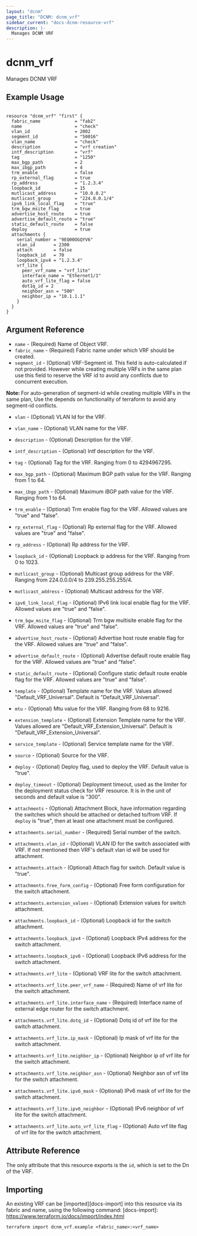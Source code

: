 ```yaml
---
layout: "dcnm"
page_title: "DCNM: dcnm_vrf"
sidebar_current: "docs-dcnm-resource-vrf"
description: |-
  Manages DCNM VRF
---
```


# dcnm_vrf

Manages DCNM VRF

## Example Usage

```hcl

resource "dcnm_vrf" "first" {
  fabric_name             = "fab2"
  name                    = "check"
  vlan_id                 = 2002
  segment_id              = "50016"
  vlan_name               = "check"
  description             = "vrf creation"
  intf_description        = "vrf"
  tag                     = "1250"
  max_bgp_path            = 2
  max_ibgp_path           = 4
  trm_enable              = false
  rp_external_flag        = true
  rp_address              = "1.2.3.4"
  loopback_id             = 15
  mutlicast_address       = "10.0.0.2"
  mutlicast_group         = "224.0.0.1/4"
  ipv6_link_local_flag    = "true"
  trm_bgw_msite_flag      = true
  advertise_host_route    = true
  advertise_default_route = "true"
  static_default_route    = false
  deploy                  = true
  attachments {
    serial_number = "9EQ00OGQYV6"
    vlan_id       = 2300
    attach        = false
    loopback_id   = 70
    loopback_ipv4 = "1.2.3.4"
    vrf_lite {
      peer_vrf_name = "vrf_lite"
      interface_name = "Ethernet1/1"
      auto_vrf_lite_flag = false
      dot1q_id = 2
      neighbor_asn = "500"
      neighbor_ip = "10.1.1.1"
    }
  }
}

```

## Argument Reference

- `name` - (Required) Name of Object VRF.
- `fabric_name` - (Required) Fabric name under which VRF should be created.
- `segment_id` - (Optional) VRF-Segment id. This field is auto-calculated if not provided. However while creating multiple VRFs in the same plan use this field to reserve the VRF id to avoid any conflicts due to concurrent execution.

<strong>Note: </strong> For auto-generation of segment-id while creating multiple VRFs in the same plan, Use the depends on functionality of terraform to avoid any segment-id conflicts.

- `vlan` - (Optional) VLAN Id for the VRF.
- `vlan_name` - (Optional) VLAN name for the VRF.
- `description` - (Optional) Description for the VRF.
- `intf_description` - (Optional) Intf description for the VRF.
- `tag` - (Optional) Tag for the VRF. Ranging from 0 to 4294967295.
- `max_bgp_path` - (Optional) Maximum BGP path value for the VRF. Ranging from 1 to 64.
- `max_ibgp_path` - (Optional) Maximum iBGP path value for the VRF. Ranging from 1 to 64.
- `trm_enable` - (Optional) Trm enable flag for the VRF. Allowed values are "true" and "false".
- `rp_external_flag` - (Optional) Rp external flag for the VRF. Allowed values are "true" and "false".
- `rp_address` - (Optional) Rp address for the VRF.
- `loopback_id` - (Optional) Loopback ip address for the VRF. Ranging from 0 to 1023.
- `mutlicast_group` - (Optional) Multicast group address for the VRF. Ranging from 224.0.0.0/4 to 239.255.255.255/4.
- `mutlicast_address` - (Optional) Multicast address for the VRF.
- `ipv6_link_local_flag` - (Optional) IPv6 link local enable flag for the VRF. Allowed values are "true" and "false".
- `trm_bgw_msite_flag` - (Optional) Trm bgw multisite enable flag for the VRF. Allowed values are "true" and "false".
- `advertise_host_route` - (Optional) Advertise host route enable flag for the VRF. Allowed values are "true" and "false".
- `advertise_default_route` - (Optional) Advertise default route enable flag for the VRF. Allowed values are "true" and "false".
- `static_default_route` - (Optional) Configure static default route enable flag for the VRF. Allowed values are "true" and "false".
- `template` - (Optional) Template name for the VRF. Values allowed "Default_VRF_Universal". Default is "Default_VRF_Universal".
- `mtu` - (Optional) Mtu value for the VRF. Ranging from 68 to 9216.
- `extension_template` - (Optional) Extension Template name for the VRF. Values allowed are "Default_VRF_Extension_Universal". Default is "Default_VRF_Extension_Universal".
- `service_template` - (Optional) Service template name for the VRF.
- `source` - (Optional) Source for the VRF.

- `deploy` - (Optional) Deploy flag, used to deploy the VRF. Default value is "true".
- `deploy_timeout` - (Optional) Deployment timeout, used as the limiter for the deployment status check for VRF resource. It is in the unit of seconds and default value is "300".

- `attachments` - (Optional) Attachment Block, have information regarding the switches which should be attached or detached to/from VRF. If `deploy` is "true", then at least one attachment must be configured.
- `attachments.serial_number` - (Required) Serial number of the switch.
- `attachments.vlan_id` - (Optional) VLAN ID for the switch associated with VRF. If not mentioned then VRF's default vlan id will be used for attachment.
- `attachments.attach` - (Optional) Attach flag for switch. Default value is "true".
- `attachments.free_form_config` - (Optional) Free form configuration for the switch attachment.
- `attachments.extension_values` - (Optional) Extension values for switch attachment.
- `attachments.loopback_id` - (Optional) Loopback id for the switch attachment.
- `attachments.loopback_ipv4` - (Optional) Loopback IPv4 address for the switch attachment.
- `attachments.loopback_ipv6` - (Optional) Loopback IPv6 address for the switch attachment.
- `attachments.vrf_lite` - (Optional) VRF lite for the switch attachment.
- `attachments.vrf_lite.peer_vrf_name` - (Required) Name of vrf lite for the switch attachment.
- `attachments.vrf_lite.interface_name` - (Required) Interface name of external edge router for the switch attachment.
- `attachments.vrf_lite.dotq_id` - (Optional) Dotq id of vrf lite for the switch attachment.
- `attachments.vrf_lite.ip_mask` - (Optional) Ip mask of vrf lite for the switch attachment.
- `attachments.vrf_lite.neighbor_ip` - (Optional) Neighbor ip of vrf lite for the switch attachment.
- `attachments.vrf_lite.neighbor_asn` - (Optional) Neighbor asn of vrf lite for the switch attachment.
- `attachments.vrf_lite.ipv6_mask` - (Optional) IPv6 mask of vrf lite for the switch attachment.
- `attachments.vrf_lite.ipv6_neighbor` - (Optional) IPv6 neighbor of vrf lite for the switch attachment.
- `attachments.vrf_lite.auto_vrf_lite_flag` - (Optional) Auto vrf lite flag of vrf lite for the switch attachment.

## Attribute Reference

The only attribute that this resource exports is the `id`, which is set to the
Dn of the VRF.

## Importing

An existing VRF can be [imported][docs-import] into this resource via its fabric and name, using the following command:
[docs-import]: https://www.terraform.io/docs/import/index.html

```
terraform import dcnm_vrf.example <fabric_name>:<vrf_name>
```
